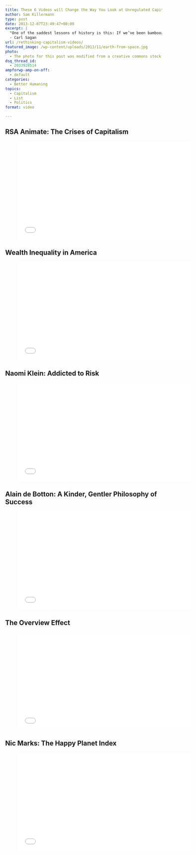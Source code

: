 ```yaml
---
title: These 6 Videos will Change the Way You Look at Unregulated Capitalism
author: Sam Killermann
type: post
date: 2013-12-07T23:49:47+00:00
excerpt: |
  "One of the saddest lessons of history is this: If we’ve been bamboozled long enough, we tend to reject any evidence of the bamboozle. We’re no longer interested in finding out the truth. The bamboozle has captured us. It’s simply too painful to acknowledge, even to ourselves, that we’ve been taken. Once you give a charlatan power over you, you almost never get it back."
  - Carl Sagan
url: /rethinking-capitalism-videos/
featured_image: /wp-content/uploads/2013/11/earth-from-space.jpg
photo:
  - The photo for this post was modified from a creative commons stock image.
dsq_thread_id:
  - 2033928514
ampforwp-amp-on-off:
  - default
categories:
  - Better Humaning
topics:
  - Capitalism
  - List
  - Politics
format: video

---
```

## RSA Animate: The Crises of Capitalism

<div class="youtube">
  <figure><iframe src="//www.youtube.com/embed/qOP2V_np2c0" width="560" height="315" frameborder="0" allowfullscreen="allowfullscreen"></iframe></figure>
</div>

## Wealth Inequality in America

<div class="youtube">
  <figure><iframe src="//www.youtube.com/embed/QPKKQnijnsM" width="560" height="315" frameborder="0" allowfullscreen="allowfullscreen"></iframe></figure>
</div>

## Naomi Klein: Addicted to Risk

<div class="youtube">
  <figure><iframe src="//www.youtube.com/embed/0ZhL7P7w3as" width="560" height="315" frameborder="0" allowfullscreen="allowfullscreen"></iframe></figure>
</div>

## Alain de Botton: A Kinder, Gentler Philosophy of Success

<div class="youtube">
  <figure><iframe src="//www.youtube.com/embed/MtSE4rglxbY" width="560" height="315" frameborder="0" allowfullscreen="allowfullscreen"></iframe></figure>
</div>

## The Overview Effect

<div class="youtube">
  <figure><iframe src="//www.youtube.com/embed/CHMIfOecrlo" width="560" height="315" frameborder="0" allowfullscreen="allowfullscreen"></iframe></figure>
</div>

## Nic Marks: The Happy Planet Index

<div class="youtube">
  <figure><iframe src="//www.youtube.com/embed/M1o3FS0awtk" width="560" height="315" frameborder="0" allowfullscreen="allowfullscreen"></iframe></figure>
</div>